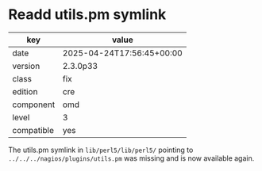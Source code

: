 [//]: # (werk v2)
# Readd utils.pm symlink

key        | value
---------- | ---
date       | 2025-04-24T17:56:45+00:00
version    | 2.3.0p33
class      | fix
edition    | cre
component  | omd
level      | 3
compatible | yes

The utils.pm symlink in `lib/perl5/lib/perl5/` pointing to `../../../nagios/plugins/utils.pm` was missing and is now available again.
